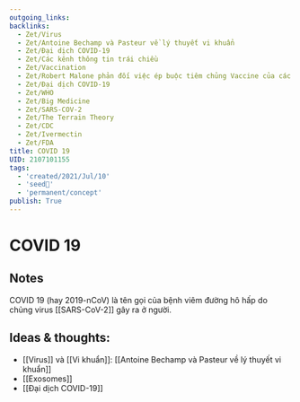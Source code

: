 ```yaml
---
outgoing_links:
backlinks:
  - Zet/Virus
  - Zet/Antoine Bechamp và Pasteur về lý thuyết vi khuẩn
  - Zet/Đại dịch COVID-19
  - Zet/Các kênh thông tin trái chiều
  - Zet/Vaccination
  - Zet/Robert Malone phản đối việc ép buộc tiêm chủng Vaccine của các chính phủ
  - Zet/Đại dịch COVID-19
  - Zet/WHO
  - Zet/Big Medicine
  - Zet/SARS-COV-2
  - Zet/The Terrain Theory
  - Zet/CDC
  - Zet/Ivermectin
  - Zet/FDA
title: COVID 19
UID: 2107101155
tags:
  - 'created/2021/Jul/10'
  - 'seed🥜'
  - 'permanent/concept'
publish: True
---
```

# COVID 19

## Notes
COVID 19 (hay 2019-nCoV) là tên gọi của bệnh viêm đường hô hấp do chủng virus [[SARS-CoV-2]] gây ra ở người.

## Ideas & thoughts:
- [[Virus]] và [[Vi khuẩn]]: [[Antoine Bechamp và Pasteur về lý thuyết vi khuẩn]]
- [[Exosomes]]
- [[Đại dịch COVID-19]]
